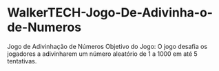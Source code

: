 # WalkerTECH-Jogo-De-Adivinha-o-de-Numeros
Jogo de Adivinhação de Números Objetivo do Jogo: O jogo desafia os jogadores a adivinharem um número aleatório de 1 a 1000 em até 5 tentativas.

